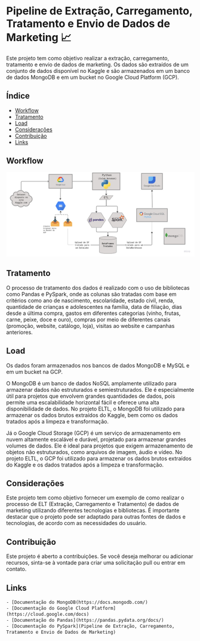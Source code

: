 # Pipeline de Extração, Carregamento, Tratamento e Envio de Dados de Marketing 📈

Este projeto tem como objetivo realizar a extração, carregamento, tratamento e envio de dados de marketing. Os dados são extraídos de um conjunto de dados disponível no Kaggle e são armazenados em um banco de dados MongoDB e em um bucket no Google Cloud Platform (GCP).


## Índice

- [Workflow](#workflow)
- [Tratamento](#tratamento)
- [Load](#load)
- [Considerações](#considerações)
- [Contribuição](#contribuição)
- [Links](#links)


## Workflow
![workflow.jpg](https://github.com/nayyarabernardo/marketing_analytics/blob/main/workflow.jpg)


## Tratamento

O processo de tratamento dos dados é realizado com o uso de bibliotecas como Pandas e PySpark, onde as colunas são tratadas com base em critérios como ano de nascimento, escolaridade, estado civil, renda, quantidade de crianças e adolescentes na família, data de filiação, dias desde a última compra, gastos em diferentes categorias (vinho, frutas, carne, peixe, doce e ouro), compras por meio de diferentes canais (promoção, website, catálogo, loja), visitas ao website e campanhas anteriores.

## Load

Os dados foram armazenados nos bancos de dados MongoDB e MySQL e em um bucket na GCP.

O MongoDB é um banco de dados NoSQL amplamente utilizado para armazenar dados não estruturados e semiestruturados. Ele é especialmente útil para projetos que envolvem grandes quantidades de dados, pois permite uma escalabilidade horizontal fácil e oferece uma alta disponibilidade de dados. No projeto ELTL, o MongoDB foi utilizado para armazenar os dados brutos extraídos do Kaggle, bem como os dados tratados após a limpeza e transformação.

Já o Google Cloud Storage (GCP) é um serviço de armazenamento em nuvem altamente escalável e durável, projetado para armazenar grandes volumes de dados. Ele é ideal para projetos que exigem armazenamento de objetos não estruturados, como arquivos de imagem, áudio e vídeo. No projeto ELTL, o GCP foi utilizado para armazenar os dados brutos extraídos do Kaggle e os dados tratados após a limpeza e transformação.


## Considerações

Este projeto tem como objetivo fornecer um exemplo de como realizar o processo de ELT (Extração, Carregamento e Tratamento) de dados de marketing utilizando diferentes tecnologias e bibliotecas. É importante destacar que o projeto pode ser adaptado para outras fontes de dados e tecnologias, de acordo com as necessidades do usuário.

## Contribuição

Este projeto é aberto a contribuições. Se você deseja melhorar ou adicionar recursos, sinta-se à vontade para criar uma solicitação pull ou entrar em contato.

## Links

    - [Documentação do MongoDB(https://docs.mongodb.com/)
    - [Documentação do Google Cloud Platform](https://cloud.google.com/docs)
    - [Documentação do Pandas](https://pandas.pydata.org/docs/)
    - [Documentação do PySpark](Pipeline de Extração, Carregamento, Tratamento e Envio de Dados de Marketing)